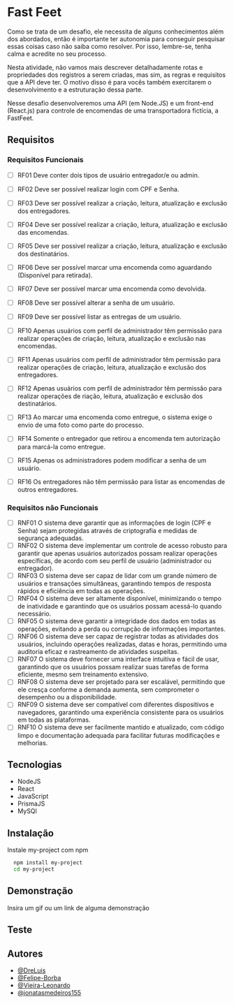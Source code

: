 # Fast Feet

Como se trata de um desafio, ele necessita de alguns conhecimentos além dos abordados, então é importante ter autonomia para conseguir pesquisar essas coisas caso não saiba como resolver. Por isso, lembre-se, tenha calma e acredite no seu processo.

Nesta atividade, não vamos mais descrever detalhadamente rotas e propriedades dos registros a serem criadas, mas sim, as regras e requisitos que a API deve ter. O motivo disso é para vocês também exercitarem o desenvolvimento e a estruturação dessa parte.

Nesse desafio desenvolveremos uma API (em Node.JS) e um front-end (React.js) para controle de encomendas de uma transportadora fictícia, a FastFeet.

## Requisitos

### Requisitos Funcionais

- [ ] RF01  Deve conter dois tipos de usuário entregador/e ou admin.
- [ ] RF02 Deve ser possível realizar login com CPF e Senha.
- [ ] RF03 Deve ser possível realizar a criação, leitura, atualização e exclusão dos entregadores.
- [ ] RF04 Deve ser possível realizar a criação, leitura, atualização e exclusão das encomendas.
- [ ] RF05 Deve ser possivel realizar a criação, leitura, atualização e exclusão dos destinatários.
- [ ] RF06 Deve ser possível marcar uma encomenda como aguardando (Disponível para retirada).
- [ ] RF07 Deve ser possível marcar uma encomenda como devolvida.
- [ ] RF08 Deve ser possível alterar a senha de um usuário.
- [ ] RF09 Deve ser possível listar as entregas de um usuário.
- [ ] RF10 Apenas usuários com perfil de administrador têm permissão para realizar operações de criação, leitura, atualização e exclusão nas encomendas.
- [ ] RF11 Apenas usuários com perfil de administrador têm permissão para realizar operações de criação, leitura, atualização e exclusão dos entregadores.
- [ ] RF12 Apenas usuários com perfil de administrador têm permissão para realizar operações de riação, leitura, atualização e exclusão dos destinatários.
- [ ] RF13 Ao marcar uma encomenda como entregue, o sistema exige o envio de uma foto como parte do processo.
- [ ] RF14 Somente o entregador que retirou a encomenda tem autorização para marcá-la como entregue.
- [ ] RF15 Apenas os administradores podem modificar a senha de um usuário.
- [ ] RF16 Os entregadores não têm permissão para listar as encomendas de outros entregadores.


### Requisitos não Funcionais

- [ ] RNF01 O sistema deve garantir que as informações de login (CPF e Senha) sejam protegidas através de criptografia e medidas de segurança adequadas.
- [ ] RNF02 O sistema deve implementar um controle de acesso robusto para garantir que apenas usuários autorizados possam realizar operações específicas, de acordo com seu perfil de usuário (administrador ou entregador).
- [ ] RNF03 O sistema deve ser capaz de lidar com um grande número de usuários e transações simultâneas, garantindo tempos de resposta rápidos e eficiência em todas as operações.
- [ ] RNF04 O sistema deve ser altamente disponível, minimizando o tempo de inatividade e garantindo que os usuários possam acessá-lo quando necessário.
- [ ] RNF05 O sistema deve garantir a integridade dos dados em todas as operações, evitando a perda ou corrupção de informações importantes.
- [ ] RNF06 O sistema deve ser capaz de registrar todas as atividades dos usuários, incluindo operações realizadas, datas e horas, permitindo uma auditoria eficaz e rastreamento de atividades suspeitas.
- [ ] RNF07 O sistema deve fornecer uma interface intuitiva e fácil de usar, garantindo que os usuários possam realizar suas tarefas de forma eficiente, mesmo sem treinamento extensivo.
- [ ] RNF08 O sistema deve ser projetado para ser escalável, permitindo que ele cresça conforme a demanda aumenta, sem comprometer o desempenho ou a disponibilidade.
- [ ] RNF09  O sistema deve ser compatível com diferentes dispositivos e navegadores, garantindo uma experiência consistente para os usuários em todas as plataformas.
- [ ] RNF10 O sistema deve ser facilmente mantido e atualizado, com código limpo e documentação adequada para facilitar futuras modificações e melhorias.

## Tecnologias
- NodeJS
- React
- JavaScript
- PrismaJS
- MySQl

## Instalação

Instale my-project com npm

```bash
  npm install my-project
  cd my-project
```
    
## Demonstração

Insira um gif ou um link de alguma demonstração


## Teste
## Autores

- [@DreLuis](https://www.github.com/DreLuis)
- [@Felipe-Borba](https://www.github.com/Felipe-Borba)
- [@Vieira-Leonardo](https://www.github.com/vieira-leonardo)
- [@jonatasmedeiros155](https://www.github.com/jonatasmedeiros155)

